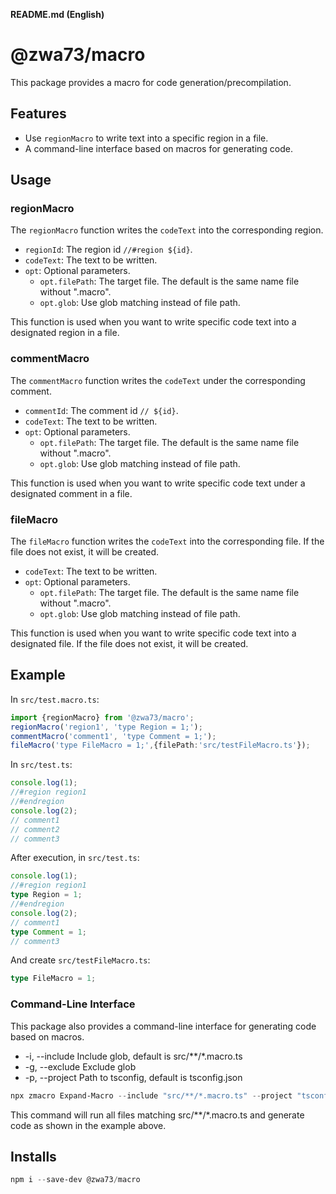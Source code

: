 **README.md (English)**

# @zwa73/macro

This package provides a macro for code generation/precompilation.

## Features

- Use `regionMacro` to write text into a specific region in a file.
- A command-line interface based on macros for generating code.

## Usage

### regionMacro

The `regionMacro` function writes the `codeText` into the corresponding region.

- `regionId`: The region id `//#region ${id}`.
- `codeText`: The text to be written.
- `opt`: Optional parameters.
  - `opt.filePath`: The target file. The default is the same name file without ".macro".
  - `opt.glob`: Use glob matching instead of file path.

This function is used when you want to write specific code text into a designated region in a file.

### commentMacro

The `commentMacro` function writes the `codeText` under the corresponding comment.

- `commentId`: The comment id `// ${id}`.
- `codeText`: The text to be written.
- `opt`: Optional parameters.
  - `opt.filePath`: The target file. The default is the same name file without ".macro".
  - `opt.glob`: Use glob matching instead of file path.

This function is used when you want to write specific code text under a designated comment in a file.

### fileMacro

The `fileMacro` function writes the `codeText` into the corresponding file. If the file does not exist, it will be created.

- `codeText`: The text to be written.
- `opt`: Optional parameters.
  - `opt.filePath`: The target file. The default is the same name file without ".macro".
  - `opt.glob`: Use glob matching instead of file path.

This function is used when you want to write specific code text into a designated file. If the file does not exist, it will be created.

## Example

In `src/test.macro.ts`:

```typescript
import {regionMacro} from '@zwa73/macro';
regionMacro('region1', 'type Region = 1;');
commentMacro('comment1', 'type Comment = 1;');
fileMacro('type FileMacro = 1;',{filePath:'src/testFileMacro.ts'});
```
In `src/test.ts`:

```typescript
console.log(1);
//#region region1
//#endregion
console.log(2);
// comment1
// comment2
// comment3
```
After execution, in `src/test.ts`:

```typescript
console.log(1);
//#region region1
type Region = 1;
//#endregion
console.log(2);
// comment1
type Comment = 1;
// comment3
```

And create `src/testFileMacro.ts`:

```typescript
type FileMacro = 1;
```

### Command-Line Interface

This package also provides a command-line interface for generating code based on macros.

- -i, --include <glob> Include glob, default is src/**/*.macro.ts  
- -g, --exclude <glob> Exclude glob  
- -p, --project <path> Path to tsconfig, default is tsconfig.json  

```powershell
npx zmacro Expand-Macro --include "src/**/*.macro.ts" --project "tsconfig.json"
```

This command will run all files matching src/**/*.macro.ts and generate code as shown in the example above.

## Installs

```powershell
npm i --save-dev @zwa73/macro
```